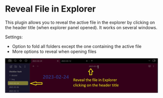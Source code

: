 # Reveal File in Explorer  
  
This plugin allows you to reveal the active file in the explorer by clicking on the header title (when explorer panel opened). It works on several windows.

Settings:  

- Option to fold all folders except the one containing the active file
- More options to reveal when opening files

![demo](demo.jpg)